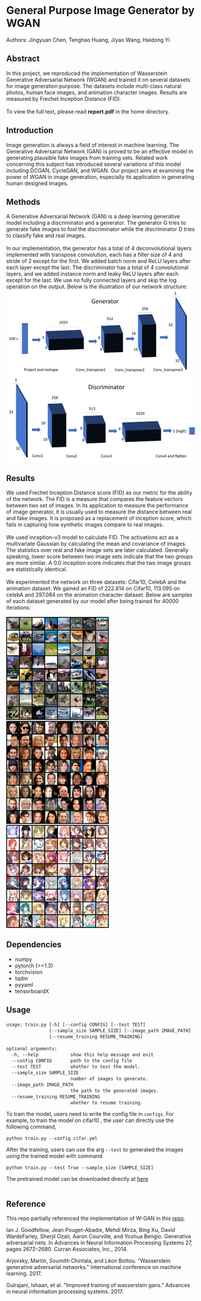 # General Purpose Image Generator by WGAN
Authors: Jingyuan Chen, Tenghao Huang, Jiyao Wang, Haidong Yi

## Abstract
In this project, we reproduced the implementation of Wasserstein Generative Adversarial Network (WGAN) and trained it on several datasets for image generation purpose. The datasets include multi-class natural photos, human face images, and animation character images. Results are measured by Frechet Inception Distance (FID).<br><br>
To view the full text, please read <b>report.pdf</b> in the home directory.
## Introduction
Image generation is always a field of interest in machine learning. The Generative Adversarial Network (GAN) is proved to be an effective model in generating plausible fake images from training sets. Related work concerning this subject has introduced several variations of this model including DCGAN, CycleGAN, and WGAN. Our project aims at examining the power of WGAN in image generation, especially its application in generating human designed images.
## Methods
A Generative Adversarial Network (GAN) is a deep learning generative model including a discriminator and a generator. The generator G tries to generate fake images to fool the discriminator while the discriminator D tries to classify fake and real images. <br>
<br>
In our implementation, the generator has a total of 4 deconvolutional layers implemented with transpose convolution, each has a filter size of 4 and stride of 2 except for the first. We added batch norm and ReLU layers after each layer except the last. The discriminator has a total of 4 convolutional layers, and we added instance norm and leaky ReLU layers after each except for the last. We use no fully connected layers and skip the log operation on the output. Below is the illustration of our network structure:
![G](images/generator.png)
![D](images/discriminator.png)
## Results
We used Frechet Inception Distance score (FID) as our metric for the ability of the network. The FID is a measure that compares the feature vectors between two set of images. In its application to measure the performance of image generator, it is usually used to measure the distance between real and fake images. It is proposed as a replacement of inception score, which fails in capturing how synthetic images compare to real images. <br><br>
We used inception-v3 model to calculate FID. The activations act as a multivariate Gaussian by calculating the mean and covariance of images. The statistics over real and fake image sets are later calculated. Generally speaking, lower score between two image sets indicate that the two groups are more similar. A 0.0 inception score indicates that the two image groups are statistically identical.<br><br>
We experimented the network on three datasets: Cifar10, CelebA and the animation dataset. We gained an FID of 222.814 on Cifar10, 113.095 on celebA and 297.084 on the animation character dataset. Below are samples of each dataset generated by our model after being trained for 40000 iterations: <br><br>
![cifar](samples/cifar10/iters40000.png) ![celeb](samples/celeba/iters_40000.png) ![anime](samples/anime.png) 
## Dependencies 
* numpy
* pytorch (>=1.3)
* torchvision
* tqdm
* pyyaml
* tensorboardX

## Usage
```{bash}
usage: train.py [-h] [--config CONFIG] [--test TEST]
                [--sample_size SAMPLE_SIZE] [--image_path IMAGE_PATH]
                [--resume_training RESUME_TRAINING]

optional arguments:
  -h, --help            show this help message and exit
  --config CONFIG       path to the config file
  --test TEST           whether to test the model.
  --sample_size SAMPLE_SIZE
                        number of images to generate.
  --image_path IMAGE_PATH
                        the path to the generated images.
  --resume_training RESUME_TRAINING
                        whether to resume training.
```

To train the model, users need to write the config file in `configs`. For example, to train the model on cifar10
, the user can directly use the following command,
```{bash}
python train.py --config cifar.yml
```
After the training, users can use the arg `--test` to generated the images using the trained model with command
```{bash}
python train.py --test True --sample_size [SAMPLE_SIZE]
```
The pretrained model can be downloaded directly at [here](https://drive.google.com/drive/folders/1f7FWZWcvsNB4OzYUVnNBgBAjX63474VZ?usp=sharing)<br><br>

## Reference
This repo partially referenced the implementation of W-GAN in this [repo](https://github.com/Zeleni9/pytorch-wgan).

Ian J. Goodfellow, Jean Pouget-Abadie, Mehdi Mirza, Bing Xu, David WardeFarley, Sherjil Ozair, Aaron Courville, and Yoshua Bengio. Generative adversarial nets. In Advances in Neural Information Processing Systems 27, pages 2672–2680. Curran Associates, Inc., 2014.

Arjovsky, Martin, Soumith Chintala, and Léon Bottou. "Wasserstein generative adversarial networks." International conference on machine learning. 2017.

Gulrajani, Ishaan, et al. "Improved training of wasserstein gans." Advances in neural information processing systems. 2017.

